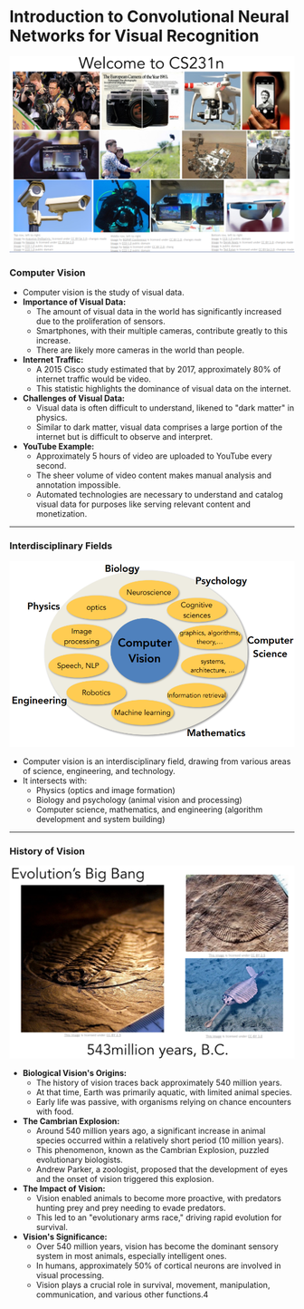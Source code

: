 # Introduction to Convolutional Neural Networks for Visual Recognition
![About Course](./images/01-cs231n.png)

### Computer Vision
-  Computer vision is the study of visual data.
- **Importance of Visual Data:**
    - The amount of visual data in the world has significantly increased due to the proliferation of sensors.
    - Smartphones, with their multiple cameras, contribute greatly to this increase.
    - There are likely more cameras in the world than people.
- **Internet Traffic:**
    - A 2015 Cisco study estimated that by 2017, approximately 80% of internet traffic would be video.
    - This statistic highlights the dominance of visual data on the internet.
- **Challenges of Visual Data:**
    - Visual data is often difficult to understand, likened to "dark matter" in physics.
    - Similar to dark matter, visual data comprises a large portion of the internet but is difficult to observe and interpret.
- **YouTube Example:**
    - Approximately 5 hours of video are uploaded to YouTube every second.
    - The sheer volume of video content makes manual analysis and annotation impossible.
    - Automated technologies are necessary to understand and catalog visual data for purposes like serving relevant content and monetization.

---
### Interdisciplinary Fields


![Computer Vision](./images/02-interdisciplinary-fields.png)

- Computer vision is an interdisciplinary field, drawing from various areas of science, engineering, and technology.
- It intersects with:
    - Physics (optics and image formation)
    - Biology and psychology (animal vision and processing)
    - Computer science, mathematics, and engineering (algorithm development and system building)
---
### History of Vision
![Evolution-BigBang](./images/03-evolution.png)

- **Biological Vision's Origins:**
    - The history of vision traces back approximately 540 million years.
    - At that time, Earth was primarily aquatic, with limited animal species.
    - Early life was passive, with organisms relying on chance encounters with food.
- **The Cambrian Explosion:**
    - Around 540 million years ago, a significant increase in animal species occurred within a relatively short period (10 million years).
    - This phenomenon, known as the Cambrian Explosion, puzzled evolutionary biologists.
    - Andrew Parker, a zoologist, proposed that the development of eyes and the onset of vision triggered this explosion.
- **The Impact of Vision:**
    - Vision enabled animals to become more proactive, with predators hunting prey and prey needing to evade predators.
    - This led to an "evolutionary arms race," driving rapid evolution for survival.
- **Vision's Significance:**
    - Over 540 million years, vision has become the dominant sensory system in most animals, especially intelligent ones.
    - In humans, approximately 50% of cortical neurons are involved in visual processing.
    - Vision plays a crucial role in survival, movement, manipulation, communication, and various other functions.4

